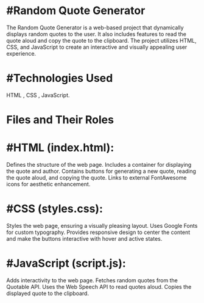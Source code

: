 #Random Quote Generator
=======================================================================================================
The Random Quote Generator is a web-based project that dynamically displays random quotes to the user.
It also includes features to read the quote aloud and copy the quote to the clipboard. 
The project utilizes HTML, CSS, and JavaScript to create an interactive and visually appealing user experience.

#Technologies Used
====================================================================
HTML ,
CSS ,
JavaScript.


Files and Their Roles
=======================================================
#HTML (index.html):
=======================================================
Defines the structure of the web page.
Includes a container for displaying the quote and author.
Contains buttons for generating a new quote, reading the quote aloud, and copying the quote.
Links to external FontAwesome icons for aesthetic enhancement.

#CSS (styles.css):
==============================================================

Styles the web page, ensuring a visually pleasing layout.
Uses Google Fonts for custom typography.
Provides responsive design to center the content and make the buttons interactive with hover and active states.

#JavaScript (script.js):
==================================================================

Adds interactivity to the web page.
Fetches random quotes from the Quotable API.
Uses the Web Speech API to read quotes aloud.
Copies the displayed quote to the clipboard.
